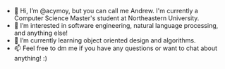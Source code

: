 - 👋 Hi, I’m @acymoy, but you can call me Andrew. I'm currently a Computer Science Master's student at Northeastern University.
- 👀 I’m interested in software engineering, natural language processing, and anything else!
- 🌱 I’m currently learning object oriented design and algorithms.
- 📫 Feel free to dm me if you have any questions or want to chat about anything! :)

<!---
acymoy/acymoy is a ✨ special ✨ repository because its `README.md` (this file) appears on your GitHub profile.
You can click the Preview link to take a look at your changes.
--->

